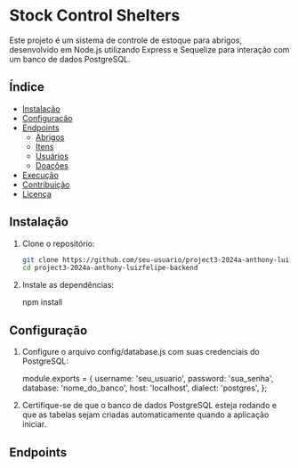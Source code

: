 # Stock Control Shelters

Este projeto é um sistema de controle de estoque para abrigos, desenvolvido em Node.js utilizando Express e Sequelize para interação com um banco de dados PostgreSQL.

## Índice

- [Instalação](#instalação)
- [Configuração](#configuração)
- [Endpoints](#endpoints)
  - [Abrigos](#abrigos)
  - [Itens](#itens)
  - [Usuários](#usuários)
  - [Doações](#doações)
- [Execução](#execução)
- [Contribuição](#contribuição)
- [Licença](#licença)

## Instalação

1. Clone o repositório:
   ```bash
   git clone https://github.com/seu-usuario/project3-2024a-anthony-luizfelipe-backend.git
   cd project3-2024a-anthony-luizfelipe-backend

2. Instale as dependências:

   npm install

## Configuração 

1. Configure o arquivo config/database.js com suas credenciais do PostgreSQL:

    module.exports = {
        username: 'seu_usuario',
        password: 'sua_senha',
        database: 'nome_do_banco',
        host: 'localhost',
        dialect: 'postgres',
    };

2. Certifique-se de que o banco de dados PostgreSQL esteja rodando e que as tabelas sejam criadas automaticamente quando a aplicação iniciar.

## Endpoints